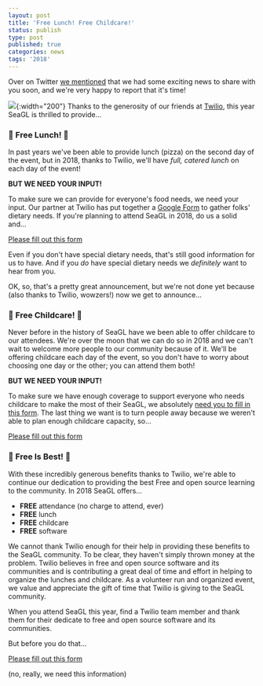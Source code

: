 ```yaml
---
layout: post
title: 'Free Lunch! Free Childcare!'
status: publish
type: post
published: true
categories: news
tags: '2018'
---
```


Over on Twitter [we mentioned](https://twitter.com/seagl/status/1046541713458823168) that we had some exciting news to share with you soon, and we're very happy to report that it's time!

![](/img/posts/2018-twilio_logo.png){:width="200"}
Thanks to the generosity of our friends at [Twilio](https://twilio.com), this year SeaGL is thrilled to provide…

### 🎉 Free Lunch! 🎉

In past years we've been able to provide lunch (pizza) on the second day of the event, but in 2018, thanks to Twilio, we'll have _full, catered lunch_ on each day of the event!

**BUT WE NEED YOUR INPUT!**

To make sure we can provide for everyone's food needs, we need your input. Our partner at Twilio has put together a [Google Form](https://goo.gl/forms/yaMqfTy2jAIT34OZ2) to gather folks' dietary needs. If you're planning to attend SeaGL in 2018, do us a solid and…

[Please fill out this form](https://goo.gl/forms/yaMqfTy2jAIT34OZ2)

Even if you don't have special dietary needs, that's still good information for us to have. And if you _do_ have special dietary needs we _definitely_ want to hear from you.

OK, so, that's a pretty great announcement, but we're not done yet because (also thanks to Twilio, wowzers!) now we get to announce…

### 🎉 Free Childcare! 🎉

Never before in the history of SeaGL have we been able to offer childcare to our attendees. We're over the moon that we can do so in 2018 and we can't wait to welcome more people to our community because of it. We'll be offering childcare each day of the event, so you don't have to worry about choosing one day or the other; you can attend them both!

**BUT WE NEED YOUR INPUT!**

To make sure we have enough coverage to support everyone who needs childcare to make the most of their SeaGL, we absolutely [need you to fill in this form](https://goo.gl/forms/yaMqfTy2jAIT34OZ2). The last thing we want is to turn people away because we weren't able to plan enough childcare capacity, so…

[Please fill out this form](https://goo.gl/forms/yaMqfTy2jAIT34OZ2)

### 🎉 Free Is Best! 🎉

With these incredibly generous benefits thanks to Twilio, we're able to continue our dedication to providing the best Free and open source learning to the community. In 2018 SeaGL offers…

* **FREE** attendance (no charge to attend, ever)
* **FREE** lunch
* **FREE** childcare
* **FREE** software

We cannot thank Twilio enough for their help in providing these benefits to the SeaGL community. To be clear, they haven't simply thrown money at the problem. Twilio believes in free and open source software and its communities and is contributing a great deal of time and effort in helping to organize the lunches and childcare. As a volunteer run and organized event, we value and appreciate the gift of time that Twilio is giving to the SeaGL community.

When you attend SeaGL this year, find a Twilio team member and thank them for their dedicate to free and open source software and its communities.

But before you do that…

[Please fill out this form](https://goo.gl/forms/yaMqfTy2jAIT34OZ2)

(no, really, we need this information)
